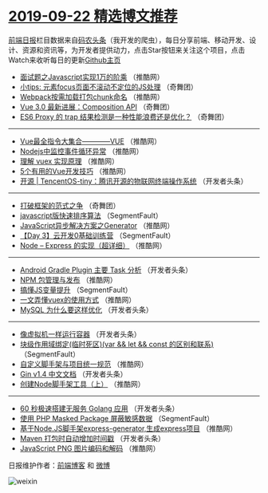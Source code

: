 # [2019-09-22 精选博文推荐](https://toutiao.qdkfweb.cn/date/2019/09/22)

[前端日报](https://qdkfweb.cn/c/news)栏目数据来自[码农头条](https://toutiao.qdkfweb.cn/)（我开发的爬虫），每日分享前端、移动开发、设计、资源和资讯等，为开发者提供动力，点击Star按钮来关注这个项目，点击Watch来收听每日的更新[Github主页](https://github.com/kujian/frontendDaily)
* [面试题之Javascript实现1万的阶乘](https://toutiao.qdkfweb.cn/125656.html) （推酷网）
* [小tips: 元素focus页面不滚动不定位的JS处理](https://toutiao.qdkfweb.cn/125384.html) （奇舞团）
* [Webpack按需加载打包chunk命名](https://toutiao.qdkfweb.cn/125639.html) （推酷网）
* [Vue 3.0 最新进展：Composition API](https://toutiao.qdkfweb.cn/125653.html) （奇舞团）
* [ES6 Proxy 的 trap 结果检测是一种性能浪费还是优化？](https://toutiao.qdkfweb.cn/125658.html) （奇舞团）

***
* [Vue最全指令大集合————VUE](https://toutiao.qdkfweb.cn/125659.html) （推酷网）
* [Nodejs中监控事件循环异常](https://toutiao.qdkfweb.cn/125645.html) （推酷网）
* [理解 vuex 实现原理](https://toutiao.qdkfweb.cn/125631.html) （推酷网）
* [5个有用的Vue开发技巧](https://toutiao.qdkfweb.cn/125649.html) （推酷网）
* [开源 | TencentOS-tiny：腾讯开源的物联网终端操作系统](https://toutiao.qdkfweb.cn/125596.html) （开发者头条）

***
* [打破框架的范式之争](https://toutiao.qdkfweb.cn/125651.html) （奇舞团）
* [javascript版快速排序算法](https://toutiao.qdkfweb.cn/125575.html) （SegmentFault）
* [JavaScript异步解决方案之Generator](https://toutiao.qdkfweb.cn/125625.html) （推酷网）
* [【Day 3】云开发0基础训练营](https://toutiao.qdkfweb.cn/125586.html) （SegmentFault）
* [Node &#8211; Express 的实现（超详细）](https://toutiao.qdkfweb.cn/125638.html) （推酷网）

***
* [Android Gradle Plugin 主要 Task 分析](https://toutiao.qdkfweb.cn/125597.html) （开发者头条）
* [NPM 包管理与发布](https://toutiao.qdkfweb.cn/125652.html) （推酷网）
* [搞懂JS变量提升](https://toutiao.qdkfweb.cn/125576.html) （SegmentFault）
* [一文弄懂vuex的使用方式](https://toutiao.qdkfweb.cn/125626.html) （推酷网）
* [MySQL 为什么要这样优化](https://toutiao.qdkfweb.cn/125587.html) （开发者头条）

***
* [像虚拟机一样运行容器](https://toutiao.qdkfweb.cn/125598.html) （开发者头条）
* [块级作用域绑定(临时死区)(var &amp;&amp; let &amp;&amp; const 的区别和联系)](https://toutiao.qdkfweb.cn/125577.html) （SegmentFault）
* [自定义脚手架与项目统一规范](https://toutiao.qdkfweb.cn/125627.html) （推酷网）
* [Gin v1.4 中文文档](https://toutiao.qdkfweb.cn/125588.html) （开发者头条）
* [创建Node脚手架工具（上）](https://toutiao.qdkfweb.cn/125641.html) （推酷网）

***
* [60 秒极速搭建无服务 Golang 应用](https://toutiao.qdkfweb.cn/125599.html) （开发者头条）
* [使用 PHP Masked Package 屏蔽敏感数据](https://toutiao.qdkfweb.cn/125578.html) （SegmentFault）
* [基于Node.JS脚手架express-generator,生成express项目](https://toutiao.qdkfweb.cn/125628.html) （推酷网）
* [Maven 打包时自动增加时间戳](https://toutiao.qdkfweb.cn/125589.html) （开发者头条）
* [JavaScript PNG 图片编码和解码](https://toutiao.qdkfweb.cn/125643.html) （推酷网）

日报维护作者：[前端博客](https://qdkfweb.cn/) 和 [微博](https://qdkfweb.cn/go/weibo)

![weixin](https://user-images.githubusercontent.com/3055447/38468989-651132ac-3b80-11e8-8e6b-15122322a9d7.png)